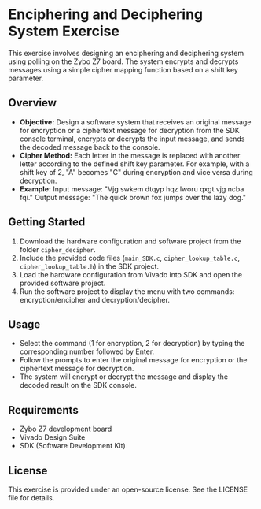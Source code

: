 # Enciphering and Deciphering System Exercise

This exercise involves designing an enciphering and deciphering system using polling on the Zybo Z7 board. The system encrypts and decrypts messages using a simple cipher mapping function based on a shift key parameter.

## Overview

- **Objective:** Design a software system that receives an original message for encryption or a ciphertext message for decryption from the SDK console terminal, encrypts or decrypts the input message, and sends the decoded message back to the console.
- **Cipher Method:** Each letter in the message is replaced with another letter according to the defined shift key parameter. For example, with a shift key of 2, "A" becomes "C" during encryption and vice versa during decryption.
- **Example:** Input message: "Vjg swkem dtqyp hqz lworu qxgt vjg ncba fqi." Output message: "The quick brown fox jumps over the lazy dog."

## Getting Started

1. Download the hardware configuration and software project from the folder `cipher_decipher`.
2. Include the provided code files (`main_SDK.c`, `cipher_lookup_table.c`, `cipher_lookup_table.h`) in the SDK project.
3. Load the hardware configuration from Vivado into SDK and open the provided software project.
4. Run the software project to display the menu with two commands: encryption/encipher and decryption/decipher.

## Usage

- Select the command (1 for encryption, 2 for decryption) by typing the corresponding number followed by Enter.
- Follow the prompts to enter the original message for encryption or the ciphertext message for decryption.
- The system will encrypt or decrypt the message and display the decoded result on the SDK console.

## Requirements

- Zybo Z7 development board
- Vivado Design Suite
- SDK (Software Development Kit)

## License

This exercise is provided under an open-source license. See the LICENSE file for details.

